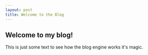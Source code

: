 ```yaml
---
layout: post
title: Welcome to the Blog
---
```

## Welcome to my blog!
This is just some text to see how the blog engine works it's magic.